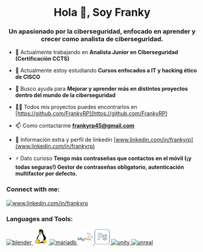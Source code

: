 <h1 align="center">Hola 👋, Soy Franky</h1>
<h3 align="center">Un apasionado por la ciberseguridad, enfocado en aprender y crecer como analista de ciberseguridad.</h3>

- 🔭 Actualmente trabajando en **Analista Junior en Ciberseguridad (Certificación CCTS)**

- 🌱 Actualmente estoy estudiando **Cursos enfocados a IT y hacking ético de CISCO**

- 🤝 Busco ayuda para **Mejorar y aprender más en distintos proyectos dentro del mundo de la ciberseguridad**

- 👨‍💻 Todos mis proyectos puedes encontrarlos en [https://github.com/FrankyRP](https://github.com/FrankyRP)

- 📫 Como contactarme **frankyrp45@gmail.com**

- 📄 Información extra y perfil de linkedin [www.linkedin.com/in/frankyrp](www.linkedin.com/in/frankyrp)

- ⚡ Dato curioso **Tengo más contraseñas que contactos en el móvil (¡y todas seguras!) Gestor de contraseñas obligatorio, autenticación multifactor por defecto.**

<h3 align="left">Connect with me:</h3>
<p align="left">
<a href="https://linkedin.com/in/www.linkedin.com/in/frankyrp" target="blank"><img align="center" src="https://raw.githubusercontent.com/rahuldkjain/github-profile-readme-generator/master/src/images/icons/Social/linked-in-alt.svg" alt="www.linkedin.com/in/frankyrp" height="30" width="40" /></a>
</p>

<h3 align="left">Languages and Tools:</h3>
<p align="left"> <a href="https://www.blender.org/" target="_blank" rel="noreferrer"> <img src="https://download.blender.org/branding/community/blender_community_badge_white.svg" alt="blender" width="40" height="40"/> </a> <a href="https://www.linux.org/" target="_blank" rel="noreferrer"> <img src="https://raw.githubusercontent.com/devicons/devicon/master/icons/linux/linux-original.svg" alt="linux" width="40" height="40"/> </a> <a href="https://mariadb.org/" target="_blank" rel="noreferrer"> <img src="https://www.vectorlogo.zone/logos/mariadb/mariadb-icon.svg" alt="mariadb" width="40" height="40"/> </a> <a href="https://www.mysql.com/" target="_blank" rel="noreferrer"> <img src="https://raw.githubusercontent.com/devicons/devicon/master/icons/mysql/mysql-original-wordmark.svg" alt="mysql" width="40" height="40"/> </a> <a href="https://www.photoshop.com/en" target="_blank" rel="noreferrer"> <img src="https://raw.githubusercontent.com/devicons/devicon/master/icons/photoshop/photoshop-line.svg" alt="photoshop" width="40" height="40"/> </a> <a href="https://unity.com/" target="_blank" rel="noreferrer"> <img src="https://www.vectorlogo.zone/logos/unity3d/unity3d-icon.svg" alt="unity" width="40" height="40"/> </a> <a href="https://unrealengine.com/" target="_blank" rel="noreferrer"> <img src="https://raw.githubusercontent.com/kenangundogan/fontisto/036b7eca71aab1bef8e6a0518f7329f13ed62f6b/icons/svg/brand/unreal-engine.svg" alt="unreal" width="40" height="40"/> </a> </p>
